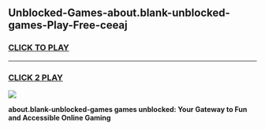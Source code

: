 
## Unblocked-Games-about.blank-unblocked-games-Play-Free-ceeaj
<h3>
<a href="https://premium76.site?title=about.blank-unblocked-games&ref=17A">CLICK TO PLAY</a></h3>
<hr>

<h3>
<a href="https://premium76.site?title=about.blank-unblocked-games&ref=17A">CLICK 2 PLAY</a>
  
</h3>

<a href="https://premium76.site?title=about.blank-unblocked-games&ref=17A"><img src="https://clearcache.store/games.png"></a>


**about.blank-unblocked-games games unblocked: Your Gateway to Fun and Accessible Online Gaming**
